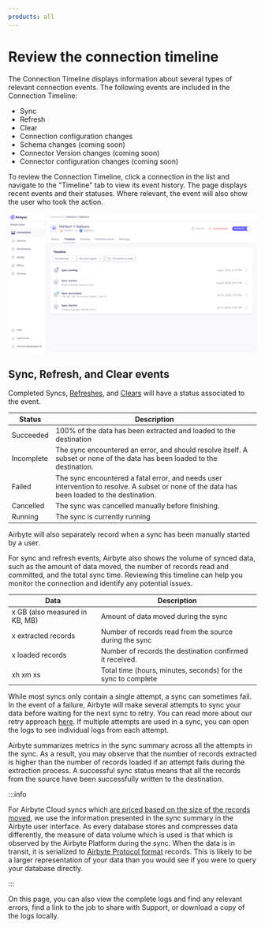 ```yaml
---
products: all
---
```


# Review the connection timeline

The Connection Timeline displays information about several types of relevant connection events. The following events are included in the Connection Timeline: 
- Sync
- Refresh
- Clear
- Connection configuration changes
- Schema changes (coming soon)
- Connector Version changes (coming soon)
- Connector configuration changes (coming soon)

To review the Connection Timeline, click a connection in the list and navigate to the "Timeline" tab to view its event history. The page displays recent events and their statuses. Where relevant, the event will also show the user who took the action.

![Timeline](./assets/cloud-timeline-page.png)

## Sync, Refresh, and Clear events

Completed Syncs, [Refreshes](/operator-guides/refreshes), and [Clears](/operator-guides/clear) will have a status associated to the event. 

| Status              | Description                                                       |
| ------------------- | ----------------------------------------------------------------- |
| Succeeded           | 100% of the data has been extracted and loaded to the destination |
| Incomplete          | The sync encountered an error, and should resolve itself. A subset or none of the data has been loaded to the destination.           |
| Failed              | The sync encountered a fatal error, and needs user intervention to resolve. A subset or none of the data has been loaded to the destination.               |
| Cancelled           | The sync was cancelled manually before finishing.                  |
| Running             | The sync is currently running                                     |


Airbyte will also separately record when a sync has been manually started by a user. 

For sync and refresh events, Airbyte also shows the volume of synced data, such as the amount of data moved, the number of records read and committed, and the total sync time. Reviewing this timeline can help you monitor the connection and identify any potential issues.

| Data                           | Description                                                   |
| ------------------------------ | ------------------------------------------------------------- |
| x GB (also measured in KB, MB) | Amount of data moved during the sync                          |
| x extracted records            | Number of records read from the source during the sync        |
| x loaded records               | Number of records the destination confirmed it received.      |
| xh xm xs                       | Total time (hours, minutes, seconds) for the sync to complete |

While most syncs only contain a single attempt, a sync can sometimes fail. In the event of a failure, Airbyte will make several attempts to sync your data before waiting for the next sync to retry. You can read more about our retry approach [here](../../understanding-airbyte/jobs.md#retry-rules). If multiple attempts are used in a sync, you can open the logs to see individual logs from each attempt.

Airbyte summarizes metrics in the sync summary across all the attempts in the sync. As a result, you may observe that the number of records extracted is higher than the number of records loaded if an attempt fails during the extraction process. A successful sync status means that all the records from the source have been successfully written to the destination.

:::info

For Airbyte Cloud syncs which [are priced based on the size of the records moved](https://airbyte.com/pricing), we use the information presented in the sync summary in the Airbyte user interface. As every database stores and compresses data differently, the measure of data volume which is used is that which is observed by the Airbyte Platform during the sync. When the data is in transit, it is serialized to [Airbyte Protocol format](/understanding-airbyte/airbyte-protocol/#airbyterecordmessage) records. This is likely to be a larger representation of your data than you would see if you were to query your database directly.

:::

On this page, you can also view the complete logs and find any relevant errors, find a link to the job to share with Support, or download a copy of the logs locally.
